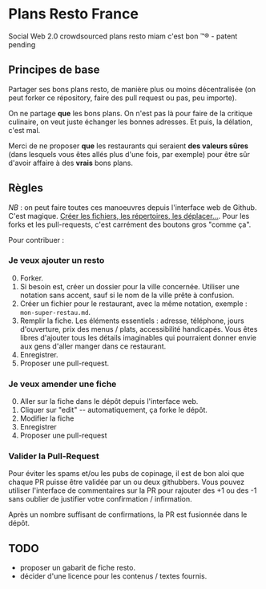 # Plans Resto France
 

Social Web 2.0 crowdsourced plans resto miam c'est bon ™® - patent pending

## Principes de base


Partager ses bons plans resto, de manière plus ou moins décentralisée (on peut forker ce répository, faire des pull request ou pas, peu importe).

On ne partage **que** les bons plans. On n'est pas là pour faire de la critique culinaire, on veut juste échanger les bonnes adresses. Et puis, la délation, c'est mal.

Merci de ne proposer **que** les restaurants qui seraient **des valeurs sûres** (dans lesquels vous êtes allés plus d'une fois, par exemple) pour être sûr d'avoir affaire à des **vrais** bons plans.

## Règles

*NB* : on peut faire toutes ces manoeuvres depuis l'interface web de Github. C'est magique. [Créer les fichiers, les répertoires, les déplacer...](https://github.com/blog/1436-moving-and-renaming-files-on-github). Pour les forks et les pull-requests, c'est carrément des boutons gros "comme ça".

Pour contribuer :


### Je veux ajouter un resto

0. Forker.
1. Si besoin est, créer un dossier pour la ville concernée. Utiliser une notation sans accent, sauf si le nom de la ville prête à confusion.
2. Créer un fichier pour le restaurant, avec la même notation, exemple : `mon-super-restau.md`.
3. Remplir la fiche. Les éléments essentiels : adresse, téléphone, jours d'ouverture, prix des menus / plats, accessibilité handicapés. Vous êtes libres d'ajouter tous les détails imaginables qui pourraient donner envie aux gens d'aller manger dans ce restaurant.
4. Enregistrer.
5. Proposer une pull-request.

### Je veux amender une fiche

0. Aller sur la fiche dans le dépôt depuis l'interface web.
1. Cliquer sur "edit" -- automatiquement, ça forke le dépôt.
1. Modifier la fiche
2. Enregistrer
3. Proposer une pull-request

### Valider la Pull-Request

Pour éviter les spams et/ou les pubs de copinage, il est de bon aloi que chaque PR puisse être validée par un ou deux githubbers. Vous pouvez utiliser l'interface de commentaires sur la PR pour rajouter des +1 ou des -1 sans oublier de justifier votre confirmation / infirmation.

Après un nombre suffisant de confirmations, la PR est fusionnée dans le dépôt.


## TODO

* proposer un gabarit de fiche resto.
* décider d'une licence pour les contenus / textes fournis.
